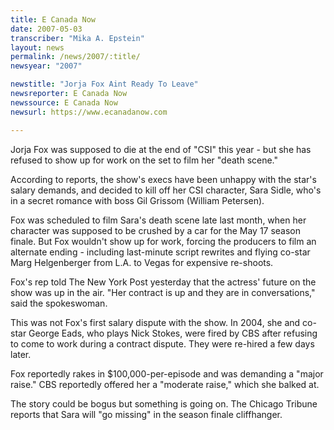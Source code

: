```yaml
---
title: E Canada Now
date: 2007-05-03
transcriber: "Mika A. Epstein"
layout: news
permalink: /news/2007/:title/
newsyear: "2007"

newstitle: "Jorja Fox Aint Ready To Leave"
newsreporter: E Canada Now
newssource: E Canada Now
newsurl: https://www.ecanadanow.com

---
```


Jorja Fox was supposed to die at the end of "CSI" this year - but she has refused to show up for work on the set to film her "death scene."

According to reports, the show's execs have been unhappy with the star's salary demands, and decided to kill off her CSI character, Sara Sidle, who's in a secret romance with boss Gil Grissom (William Petersen).

Fox was scheduled to film Sara's death scene late last month, when her character was supposed to be crushed by a car for the May 17 season finale. But Fox wouldn't show up for work, forcing the producers to film an alternate ending - including last-minute script rewrites and flying co-star Marg Helgenberger from L.A. to Vegas for expensive re-shoots.

Fox's rep told The New York Post yesterday that the actress' future on the show was up in the air. "Her contract is up and they are in conversations," said the spokeswoman.

This was not Fox's first salary dispute with the show. In 2004, she and co-star George Eads, who plays Nick Stokes, were fired by CBS after refusing to come to work during a contract dispute. They were re-hired a few days later.

Fox reportedly rakes in $100,000-per-episode and was demanding a "major raise." CBS reportedly offered her a "moderate raise," which she balked at.

The story could be bogus but something is going on. The Chicago Tribune reports that Sara will "go missing" in the season finale cliffhanger.
